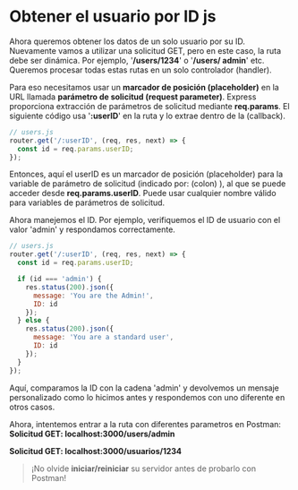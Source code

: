 # Obtener el usuario por ID js

Ahora queremos obtener los datos de un solo usuario por su ID. Nuevamente vamos a utilizar una solicitud GET, pero en este caso, la ruta debe ser dinámica. Por ejemplo, '**/users/1234**' o '**/users/ admin**' etc. Queremos procesar todas estas rutas en un solo controlador (handler).

Para eso necesitamos usar un **marcador de posición (placeholder)** en la URL llamada **parámetro de solicitud (request parameter)**. Express proporciona extracción de parámetros de solicitud mediante **req.params**. El siguiente código usa '**:userID**' en la ruta y lo extrae dentro de la (callback).
```js
// users.js
router.get('/:userID', (req, res, next) => {
  const id = req.params.userID;
});
```
Entonces, aquí el userID es un marcador de posición (placeholder) para la variable de parámetro de solicitud (indicado por: (colon) ), al que se puede acceder desde **req.params.userID**. Puede usar cualquier nombre válido para variables de parámetros de solicitud.

Ahora manejemos el ID. Por ejemplo, verifiquemos el ID de usuario con el valor 'admin' y respondamos correctamente.
```js
// users.js
router.get('/:userID', (req, res, next) => {
  const id = req.params.userID;

  if (id === 'admin') {
    res.status(200).json({
      message: 'You are the Admin!',
      ID: id
    });
  } else {
    res.status(200).json({
      message: 'You are a standard user',
      ID: id
    });
  }
});
```

Aquí, comparamos la ID con la cadena 'admin' y devolvemos un mensaje personalizado como lo hicimos antes y respondemos con uno diferente en otros casos.

Ahora, intentemos entrar a la ruta con diferentes parametros en Postman:
**Solicitud GET: localhost:3000/users/admin**

**Solicitud GET: localhost:3000/usuarios/1234**

>¡No olvide **iniciar/reiniciar** su servidor antes de probarlo con Postman!